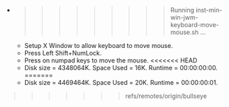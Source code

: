 * >>>>>>>>> Running inst-min-win-jwm-keyboard-move-mouse.sh ...
  * Setup X Window to allow keyboard to move mouse.
  * Press Left Shift+NumLock.
  * Press on numpad keys to move the mouse.
<<<<<<< HEAD
  * Disk size = 4348064K. Space Used = 16K. Runtime = 00:00:00:00.
=======
  * Disk size = 4469464K. Space Used = 20K. Runtime = 00:00:00:01.
>>>>>>> refs/remotes/origin/bullseye
